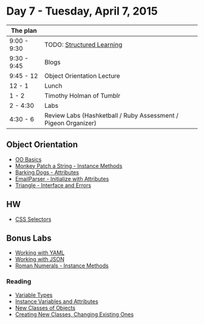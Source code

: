 #  Day 7 - Tuesday, April 7, 2015

The plan        |      |
----------------|-------
9:00 - 9:30     | TODO: [Structured Learning](http://learn.flatironschool.com/lessons/3397)
9:30 - 9:45     | Blogs
9:45 - 12       | Object Orientation Lecture
12 - 1          | Lunch
1 - 2           | Timothy Holman of Tumblr
2 - 4:30        | Labs
4:30 - 6        | Review Labs (Hashketball / Ruby Assessment / Pigeon Organizer)

## Object Orientation 

* [OO Basics](http://learn.flatironschool.com/lessons/3409)
* [Monkey Patch a String - Instance Methods](http://learn.flatironschool.com/lessons/3408)
* [Barking Dogs - Attributes](http://learn.flatironschool.com/lessons/3406)
* [EmailParser - Initialize with Attributes](http://learn.flatironschool.com/lessons/3411)
* [Triangle - Interface and Errors](http://learn.flatironschool.com/lessons/3423)

## HW

* [CSS Selectors](http://flukeout.github.io/)

## Bonus Labs

* [Working with YAML](http://learn.flatironschool.com/lessons/3457)
* [Working with JSON](http://learn.flatironschool.com/lessons/3458)
* [Roman Numerals - Instance Methods](http://learn.flatironschool.com/lessons/3900) 

### Reading

* [Variable Types](http://learn.flatironschool.com/lessons/3403)
* [Instance Variables and Attributes](http://learn.flatironschool.com/lessons/3405)
* [New Classes of Objects](http://books.flatironschool.com/books/43?page=105)
* [Creating New Classes, Changing Existing Ones](http://books.flatironschool.com/books/43?page=113)
